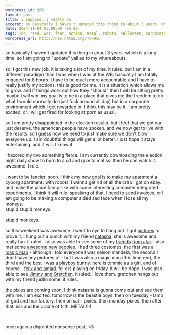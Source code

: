 ```yaml
--- 
wordpress_id: 956
layout: post
title: i suppose, i really do.
excerpt: so basically I haven't updated this thing in about 3 years. which is a long time. so I am going to "update" yall as to my whereabouts. so. I got this new job. it is taking a lot of my time. it rules. but I am in a different paradigm than I was when I was at the WB. basically I am totally engaged for 8 hours. I have to be much more accountable and I have to really justify my actions. th...
date: 2004-11-04 03:08:09 -06:00
tags: job, reed, war, fear, action, metal, robots, halloween, corporate, matiss, experiment, porn, nyc, amjad, haxored
wordpress_url: http://new.nata2.org/?p=956
---
```

so basically I haven't updated this thing in about 3 years. which is a long time. so I am going to "update" yall as to my whereabouts. <br/><br/>so. I got this new job. it is taking a lot of my time. it rules. but I am in a different paradigm than I was when I was at the WB. basically I am totally engaged for 8 hours. I have to be much more accountable and I have to really justify my actions. this is good for me. it is a situation which allows me to grow. and if things work out how they "should" then I will be sitting pretty. maybe I will win. my goal is to be in a place that gives me the freedom to do what I would normally do (just fuck around all day) but in a corporate environment which I get rewarded in. I think this may be it. I am pretty excited. or I will get fired for looking at porn as usual. <br/><br/>so I am pretty disappointed in the election results. but I feel that we got our just deserve. the american people have spoken. and we now get to live with the results. so I guess now we need to just make sure we don't blow everyone up. I am doubtful things will get a lot better. I just hope it stays entertaining. and it will. I know it. <br/><br/>i haxored my tivo something fierce. I am currently downloading the election night daily show to burn to a cd and give to matiss. then he can watch it. awesome. I rule. <br/><br/>i want to be fancier. soon. I think my new goal is to make my apartment a cyborg apartment. with robots. I wanna get rid of all the crap I got on ebay. and make the place fancy. like with some interesting computer integrated experiments. I think it will rule. speaking of that. I need to send invoices. or I am going to be making a computer aided sad face when I lose all my moneys. <br/>
stupid stupid moneys. <br/><br/>stupid monkeys. <br/><br/>so this weekend was awesome. I went to nyc to hang out. I got <a href="http://nata2.info/?path=pictures%2Fevents%2F2004%3A10%3A31_halloween_nyc">pictures</a> to prove it. I hung out a bunch with my friend <a href="http://nata2.info/?path=pictures%2Fevents%2F2004%3A10%3A31_halloween_nyc&img=IMG_2231.jpg">natasha</a>. she is awesome and really fun. it ruled. I also was able to see some of my <a href="http://nata2.info/?path=pictures%2Fevents%2F2004%3A10%3A31_halloween_nyc&img=IMG_2234.jpg">friends</a> <a href="http://nata2.info/?path=pictures%2Fevents%2F2004%3A10%3A31_halloween_nyc&img=IMG_2281.jpg">from afar</a>. I also met some <a href="http://nata2.info/?path=pictures%2Fevents%2F2004%3A10%3A31_halloween_nyc&img=IMG_2229.jpg">awesome</a> <a href="http://nata2.info/?path=pictures%2Fevents%2F2004%3A10%3A31_halloween_nyc&img=IMG_2270.jpg">new</a> <a href="http://nata2.info/?path=pictures%2Fevents%2F2004%3A10%3A31_halloween_nyc&img=IMG_2372.jpg">peoples</a>. I had three costomes. the first was a <a href="http://nata2.info/?path=pictures%2Fevents%2F2004%3A10%3A31_halloween_nyc&img=IMG_2255.jpg">magic man</a> - although I told everyone I was nelson mandela, the second I don't have any pictures of - but I was also a magic man (this time red), the third and the best I was a <a href="http://nata2.info/?path=pictures%2Fevents%2F2004%3A10%3A31_halloween_nyc&img=IMG_2420.jpg">playboy</a> <a href="http://nata2.info/?path=pictures%2Fevents%2F2004%3A10%3A31_halloween_nyc&img=IMG_2422.jpg">bunny</a>. here is tommie as a <a href="http://nata2.info/?path=pictures%2Fevents%2F2004%3A10%3A31_halloween_nyc&img=IMG_2429.jpg">girl</a>. and of course - 
<a href="http://nata2.info/?path=pictures%2Fevents%2F2004%3A10%3A31_halloween_nyc&img=IMG_2439.jpg">felix and amjad</a>. felix is playing on friday. it will be dope. I was also able to see <a href="http://nata2.info/?path=pictures%2Fevents%2F2004%3A10%3A31_halloween_nyc&img=IMG_2393.jpg">Jimmy and Gretchen</a>. it ruled. I love them. gretchen hangs out with my friend justin some. it rules. 
<br/><br/>the pixies are coming soon. I think natasha is gunna come out and see them with me. I am excited. tomorrow is the beastie boys. then on tuesday - lamb of god and fear factory, then on sat - pixies. then monday pixies. then after that: isis and the cradle of filth. METAL!!!!


<br/><br/>once again a disjointed nonsense post. <3
